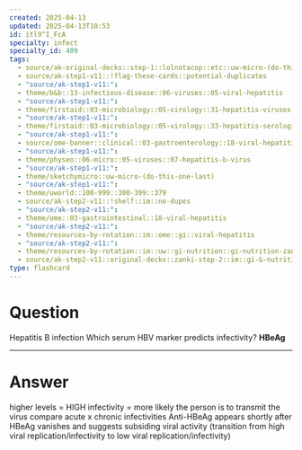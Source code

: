 ```yaml
---
created: 2025-04-13
updated: 2025-04-13T10:53
id: itl9^I_FcA
specialty: infect
specialty_id: 409
tags:
  - source/ak-original-decks::step-1::lolnotacop::etc::uw-micro-(do-this-one-last)
  - source/ak-step1-v11::!flag-these-cards::potential-duplicates
  - "source/ak-step1-v11:": 
  - theme/b&b::13-infectious-disease::06-viruses::05-viral-hepatitis
  - "source/ak-step1-v11:": 
  - theme/firstaid::03-microbiology::05-virology::31-hepatitis-viruses::hepatitis-b
  - "source/ak-step1-v11:": 
  - theme/firstaid::03-microbiology::05-virology::33-hepatitis-serologic-markers
  - "source/ak-step1-v11:": 
  - source/ome-banner::clinical::03-gastroenterology::18-viral-hepatitis
  - "source/ak-step1-v11:": 
  - theme/physeo::06-micro::05-viruses::07-hepatitis-b-virus
  - "source/ak-step1-v11:": 
  - theme/sketchymicro::uw-micro-(do-this-one-last)
  - "source/ak-step1-v11:": 
  - theme/uworld::100-999::300-399::379
  - source/ak-step2-v11::!shelf::im::no-dupes
  - "source/ak-step2-v11:": 
  - theme/ome::03-gastrointestinal::18-viral-hepatitis
  - "source/ak-step2-v11:": 
  - theme/resources-by-rotation::im::ome::gi::viral-hepatitis
  - "source/ak-step2-v11:": 
  - theme/resources-by-rotation::im::uw::gi-nutrition::gi-nutrition-zanki
  - source/ak-step2-v11::original-decks::zanki-step-2::im::gi-&-nutrition"
type: flashcard
---
```


# Question
Hepatitis B infection  Which serum HBV marker predicts infectivity?   **HBeAg**

---

# Answer
higher levels = HIGH infectivity = more likely the person is to transmit the virus compare acute x chronic infectivities   Anti-HBeAg appears shortly after HBeAg vanishes and suggests subsiding viral activity (transition from high viral replication/infectivity to low viral replication/infectivity)